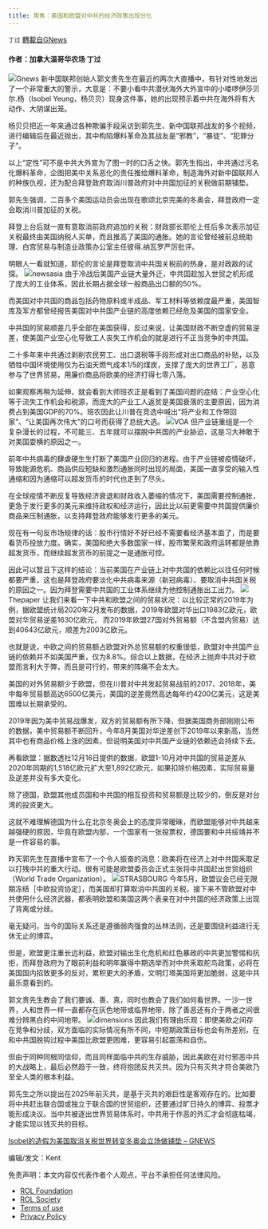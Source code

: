 ```yaml
---
title: 聚焦：美国和欧盟对中共的经济政策出现分化
---
```

`丁过` [轉載自GNews](https://gnews.org/zh-hans/1791225/)

#### 作者：加拿大温哥华农场  丁过
![](https://assets.gnews.org/wp-content/uploads/2021/12/IMG_0066-scaled.jpeg)Gnews
新中国联邦创始人郭文贵先生在最近的两次大直播中，有针对性地发出了一个非常重大的警示，大意是：不要小看中共潜伏海外大外宣中的小喽啰伊莎贝尔.杨（Isobel Yeung，杨贝贝）现身这件事，她的出现预示着中共在海外将有大动作、大阴谋出笼。

杨贝贝把近一年来通过各种欺骗手段采访到郭先生、新中国联邦战友的多个视频，进行编辑后在最近抛出，其中构陷爆料革命及其战友是“邪教”，“暴徒”、“犯罪分子”。

以上“定性”可不是中共大外宣为了图一时的口舌之快。郭先生指出，中共通过污名化爆料革命，企图把美中关系恶化的责任推给爆料革命，制造海外对新中国联邦人的种族仇视，还为配合拜登政府取消川普政府对中共国加征的关税做前期铺垫。

郭先生强调，二百多个美国运动员会出现在歌颂北京完美的冬奥会，拜登政府一定会取消川普加征的关税。

拜登上台后就一直有意取消前政府追加的关税：财政部长耶伦上任后多次表示加征关税最终由美国纳税人买单，而且推高了美国的通胀。她的言论曾经被前总统助理、白宫贸易与制造业政策办公室主任彼得.纳瓦罗严厉批评。

明眼人一看就知道，耶伦的言论是拜登取消中共国关税前的热身，是对政敌的试探。
![](https://assets.gnews.org/wp-content/uploads/2021/12/image-424.jpeg)newsasia
由于冷战后美国产业链大量外迁，中共囯趁加入世贸之机形成了庞大的工业体系，因此长期占据全球一般商品出口额的50%。

而美国对中共国的商品包括药物原料或半成品、军工材料等依赖度最严重，美国智库及军方都曾经报告美国对中共国产业链的高度依赖已经危及美国的国家安全。

中共国的贸易顺差几乎全部在美国获得，反过来说，让美国财政不断空虚的贸易逆差，使美国产业空心化导致工人丧失工作机会的就是进行不正当竞争的中共国。

二十多年来中共通过剥削农民劳工、出口退税等手段形成对出口商品的补贴，以及牺牲中国环境使用仅为石油天燃气成本1/5的煤炭，支撑了庞大的世界工厂，恶意参与了世界贸易，用廉价商品将欧美的经济打得七零八落。

如果观察再稍为延伸，就会看到大师班农正是看到了美国问题的症结：产业空心化等于流失工作机会和税源，而庞大的产业工人返贫是美国衰落的主要原因，因为消费占到美国GDP的70%。班农因此让川普在竞选中喊出“将产业和工作带回家”、“让美国再次伟大”的口号而获得了总统大选。
![](https://assets.gnews.org/wp-content/uploads/2021/12/IMG_0070-scaled.jpeg)VOA
但产业链重组是一个复杂漫长的过程，不可能三、五年就可以摆脱中共国的产业胁迫，这是习大神敢于对美国耍横的原因之一。

前年中共病毒的肆虐硬生生打断了美国产业回归的进程。由于产业链被疫情破坏，导致能源危机、商品供应短缺和激烈通胀同时出现的局面，美国一直享受的输入性通缩和因为通缩可以超发货币的时代也走到了尽头。

在全球疫情不断反复导致经济衰退和财政收入萎缩的情况下，美国需要控制通胀，更急于发行更多的美元来维持政权和经济运行，因此比以前更需要中共国提供廉价商品来压制通胀，以支持拜登政府能够发行更多的美元。

现在有一句反市场规律的话：股市行情好不好已经不需要看经济基本面了，而是要看货币投放力度。确实，美国和绝大多数国家一样，股市繁荣和政府运转都是依靠超发货币，而继续超发货币的前提之一是通胀可控。

因此可以暂且下这样的结论：当前美国在产业链上对中共国的依赖比以往任何时候都要严重，这也是拜登政府要淡化中共病毒来源（新冠病毒）、要取消中共国关税的原因之一。因为拜登需要中共国的工业体系继续为他控制通胀出工出力。
![](https://assets.gnews.org/wp-content/uploads/2021/12/image-425.jpeg)Thepaper
让我们来看一下中共和欧盟之间的贸易状况：以比较正常的2019年为例，据欧盟统计局2020年2月发布的数据，2019年欧盟对华出口1983亿欧元，欧盟对华贸易逆差1630亿欧元， 而2019年欧盟27国对外贸易额（不含盟内贸易）达到40643亿欧元，顺差为2003亿欧元。

也就是说，中欧之间的贸易额占欧盟对外总贸易额的权重很低，欧盟对中共国产业链的依赖并不如美国严重，仅为8.8%。综合以上数据，在经济上抛弃中共对于欧盟而言利大于弊，而且是可行的，带来的阵痛不会太大。

美国的对外贸易额少于欧盟，但在川普对中共发起贸易战前的2017、2018年，美中每年贸易额高达6500亿美元，美国的逆差竟然高达每年约4200亿美元，这是美国难以长期承受的。

2019年因为美中贸易战爆发，双方的贸易额有所下降，但据美国商务部刚刚公布的数据，美中贸易额不断回升，今年8月美国对华逆差创下2019年以来新高，当然其中也有商品价格上涨的因素，但说明美国对中共国产业链的依赖还会持续下去。

再看欧盟：据数透社12月16日提供的数据，欧盟1-10月对中共国的贸易逆差从2020年同期的1,518亿欧元扩大至1,892亿欧元，如果扣除价格因素，实际贸易量及逆差并没有多大变化。

除了德国，欧盟其他成员国和中共国的相互投资和贸易额是比较少的，倒反是对台湾的投资更大。

这就不难理解德国为什么在北京冬奥会上的态度异常暧昧，而欧盟能够对中共越来越强硬的原因，毕竟在欧盟内部，一个国家有一张投票权，德国要和中共绥靖并不是一件容易的事。

昨天郭先生在直播中宣布了一个令人振奋的消息：欧美将在经济上对中共国釆取足以打残中共的重大行动。很有可能是欧盟委员会正式主张将中共国赶出世贸组织（World Trade Organization）。
![](https://assets.gnews.org/wp-content/uploads/2021/12/image-427.jpeg)STRASBOURG
今年5月，欧盟议会已经无限期冻结［中欧投资协定］，而美国却打算取消中共国的关税，接下来不管欧盟对中共使用什么经济武器，都表明欧盟和美国这两个表亲在对中共国的经济政策上出现了背离或分歧。

毫无疑问，当今的国际关系还是遵循弱肉强食的丛林法则，还是要围绕利益进行无休无止的博弈。

但是，欧盟更注重长远利益，欧盟对输出生化危机和红色暴政的中共更加警惕和抗拒，而拜登政府为了眼前利益和明年赢得中期选举而对中共釆取舵鸟政策，必将在美国国内招致更多的反对，累积更大的矛盾，文明灯塔美国将更加脆弱，这是中共最乐意看到的。

郭文贵先生教会了我们要诚、善、真，同时也教会了我们如何看世界。一沙一世界，人和世界一样一直都存在灰色地带或临界地带，除了善恶还有介于两者之间很难分辨黑白的中间地带。
![](https://assets.gnews.org/wp-content/uploads/2021/12/IMG_0072-scaled.jpeg)dimensions
因此我们有理由乐观：即使美欧之间存在竞争和分歧，双方面临的实际情况有所不同，中短期政策目标也会有所差别，在和中共国脱钩过程中美国比欧盟更困难，更容易引起震荡和自伤。

但由于同种同根同信仰，而且同样面临中共的生存威胁，因此美欧在对付邪恶中共的大战略上，最后必然趋于一致，终将抱团反共灭共。因为只有灭共才符合美欧乃至全人类的根本利益。

郭先生之所以提出在2025年前灭共，是基于灭共的艰巨性是客观存在的。比如要将中共赶出联合国或独立于联合国的世贸组织，还要通过旷日持久的博弈、投票才能形成决议。当中共被逐出世界贸易体系时，中共用于作恶的外汇才会彻底枯竭，才能实现以钱灭共的目标。

[Isobel的造假为美国取消关税世界转变冬奥会立场做铺垫 – GNEWS](https://gnews.org/zh-hans/1789893/)

编辑/发文：Kent

 

免责声明：本文内容仅代表作者个人观点，平台不承担任何法律风险。

- [ROL Foundation](https://rolfoundation.org/)
- [ROL Society](https://rolsociety.org/)
- [Terms of use](https://gnews.org/terms-of-use-3/)
- [Privacy Policy](https://gnews.org/privacy-policy/)
